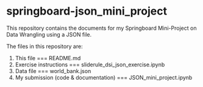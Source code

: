 # springboard-json_mini_project
This repository contains the documents for my Springboard Mini-Project on Data Wrangling using a JSON file.

The files in this repository are:
1. This file === README.md
2. Exercise instructions === sliderule_dsi_json_exercise.ipynb
3. Data file === world_bank.json
4. My submission (code & documentation) === JSON_mini_project.ipynb 
